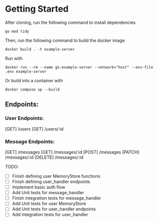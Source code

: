 # Getting Started
After cloning, run the following command to install dependencies

```go mod tidy```

Then, run the following command to build the docker image

```docker build . -t example-server```

Run with 

```docker run --rm --name go-example-server --network="host" --env-file .env example-server```

Or build into a container with

```docker compose up --build```

## Endpoints:

### User Endpoints:
[GET] /users
[GET] /users/:id

### Message Endpoints:
[GET]    /messages
[GET]    /messages/:id
[POST]   /messages
[PATCH]  /messages/:id
[DELETE] /messages/:id

TODO:
- [ ] Finish defining user MemoryStore functions
- [ ] Finish defining user_handler endpoints
- [ ] Implement basic auth flow
- [ ] Add Unit tests for message_handler
- [ ] Finish integration tests for message_handler
- [ ] Add Unit tests for user MemoryStore
- [ ] Add Unit tests for user_handler endpoints
- [ ] Add integration tests for user_handler
